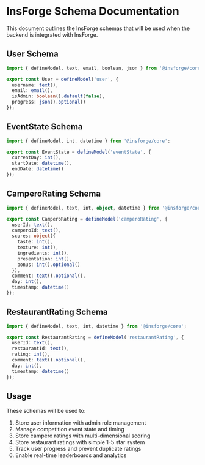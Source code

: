 # InsForge Schema Documentation

This document outlines the InsForge schemas that will be used when the backend is integrated with InsForge.

## User Schema

```typescript
import { defineModel, text, email, boolean, json } from '@insforge/core';

export const User = defineModel('user', {
  username: text(),
  email: email(),
  isAdmin: boolean().default(false),
  progress: json().optional()
});
```

## EventState Schema

```typescript
import { defineModel, int, datetime } from '@insforge/core';

export const EventState = defineModel('eventState', {
  currentDay: int(),
  startDate: datetime(),
  endDate: datetime()
});
```

## CamperoRating Schema

```typescript
import { defineModel, text, int, object, datetime } from '@insforge/core';

export const CamperoRating = defineModel('camperoRating', {
  userId: text(),
  camperoId: text(),
  scores: object({
    taste: int(),
    texture: int(),
    ingredients: int(),
    presentation: int(),
    bonus: int().optional()
  }),
  comment: text().optional(),
  day: int(),
  timestamp: datetime()
});
```

## RestaurantRating Schema

```typescript
import { defineModel, text, int, datetime } from '@insforge/core';

export const RestaurantRating = defineModel('restaurantRating', {
  userId: text(),
  restaurantId: text(),
  rating: int(),
  comment: text().optional(),
  day: int(),
  timestamp: datetime()
});
```

## Usage

These schemas will be used to:
1. Store user information with admin role management
2. Manage competition event state and timing
3. Store campero ratings with multi-dimensional scoring
4. Store restaurant ratings with simple 1-5 star system
5. Track user progress and prevent duplicate ratings
6. Enable real-time leaderboards and analytics
